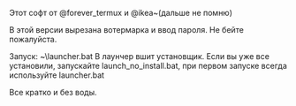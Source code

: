 Этот софт от @forever_termux и @ikea~(дальше не помню)

В этой версии вырезана вотермарка и ввод пароля. Не бейте пожалуйста.

Запуск: ~\launcher.bat
В лаунчер вшит установщик. Если вы уже все установили, запускайте launch_no_install.bat, при первом запуске всегда используйте launcher.bat

Все кратко и без воды.
